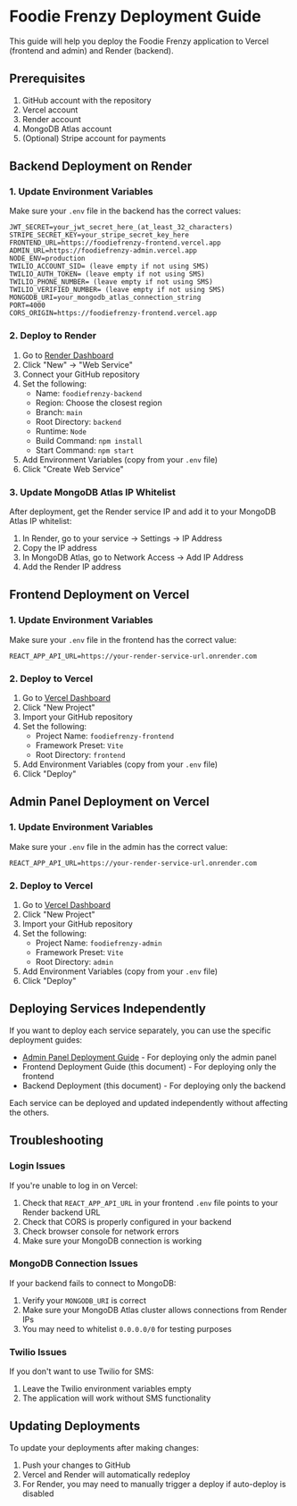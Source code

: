 # Foodie Frenzy Deployment Guide

This guide will help you deploy the Foodie Frenzy application to Vercel (frontend and admin) and Render (backend).

## Prerequisites

1. GitHub account with the repository
2. Vercel account
3. Render account
4. MongoDB Atlas account
5. (Optional) Stripe account for payments

## Backend Deployment on Render

### 1. Update Environment Variables

Make sure your `.env` file in the backend has the correct values:

```
JWT_SECRET=your_jwt_secret_here_(at_least_32_characters)
STRIPE_SECRET_KEY=your_stripe_secret_key_here
FRONTEND_URL=https://foodiefrenzy-frontend.vercel.app
ADMIN_URL=https://foodiefrenzy-admin.vercel.app
NODE_ENV=production
TWILIO_ACCOUNT_SID= (leave empty if not using SMS)
TWILIO_AUTH_TOKEN= (leave empty if not using SMS)
TWILIO_PHONE_NUMBER= (leave empty if not using SMS)
TWILIO_VERIFIED_NUMBER= (leave empty if not using SMS)
MONGODB_URI=your_mongodb_atlas_connection_string
PORT=4000
CORS_ORIGIN=https://foodiefrenzy-frontend.vercel.app
```

### 2. Deploy to Render

1. Go to [Render Dashboard](https://dashboard.render.com/)
2. Click "New" → "Web Service"
3. Connect your GitHub repository
4. Set the following:
   - Name: `foodiefrenzy-backend`
   - Region: Choose the closest region
   - Branch: `main`
   - Root Directory: `backend`
   - Runtime: `Node`
   - Build Command: `npm install`
   - Start Command: `npm start`
5. Add Environment Variables (copy from your `.env` file)
6. Click "Create Web Service"

### 3. Update MongoDB Atlas IP Whitelist

After deployment, get the Render service IP and add it to your MongoDB Atlas IP whitelist:

1. In Render, go to your service → Settings → IP Address
2. Copy the IP address
3. In MongoDB Atlas, go to Network Access → Add IP Address
4. Add the Render IP address

## Frontend Deployment on Vercel

### 1. Update Environment Variables

Make sure your `.env` file in the frontend has the correct value:

```
REACT_APP_API_URL=https://your-render-service-url.onrender.com
```

### 2. Deploy to Vercel

1. Go to [Vercel Dashboard](https://vercel.com/dashboard)
2. Click "New Project"
3. Import your GitHub repository
4. Set the following:
   - Project Name: `foodiefrenzy-frontend`
   - Framework Preset: `Vite`
   - Root Directory: `frontend`
5. Add Environment Variables (copy from your `.env` file)
6. Click "Deploy"

## Admin Panel Deployment on Vercel

### 1. Update Environment Variables

Make sure your `.env` file in the admin has the correct value:

```
REACT_APP_API_URL=https://your-render-service-url.onrender.com
```

### 2. Deploy to Vercel

1. Go to [Vercel Dashboard](https://vercel.com/dashboard)
2. Click "New Project"
3. Import your GitHub repository
4. Set the following:
   - Project Name: `foodiefrenzy-admin`
   - Framework Preset: `Vite`
   - Root Directory: `admin`
5. Add Environment Variables (copy from your `.env` file)
6. Click "Deploy"

## Deploying Services Independently

If you want to deploy each service separately, you can use the specific deployment guides:

- [Admin Panel Deployment Guide](ADMIN_DEPLOYMENT_GUIDE.md) - For deploying only the admin panel
- Frontend Deployment Guide (this document) - For deploying only the frontend
- Backend Deployment (this document) - For deploying only the backend

Each service can be deployed and updated independently without affecting the others.

## Troubleshooting

### Login Issues

If you're unable to log in on Vercel:

1. Check that `REACT_APP_API_URL` in your frontend `.env` file points to your Render backend URL
2. Check that CORS is properly configured in your backend
3. Check browser console for network errors
4. Make sure your MongoDB connection is working

### MongoDB Connection Issues

If your backend fails to connect to MongoDB:

1. Verify your `MONGODB_URI` is correct
2. Make sure your MongoDB Atlas cluster allows connections from Render IPs
3. You may need to whitelist `0.0.0.0/0` for testing purposes

### Twilio Issues

If you don't want to use Twilio for SMS:

1. Leave the Twilio environment variables empty
2. The application will work without SMS functionality

## Updating Deployments

To update your deployments after making changes:

1. Push your changes to GitHub
2. Vercel and Render will automatically redeploy
3. For Render, you may need to manually trigger a deploy if auto-deploy is disabled
